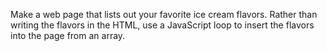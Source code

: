 Make a web page that lists out your favorite ice cream flavors. Rather than writing the flavors in the HTML, use a JavaScript loop to insert the flavors into the page from an array.

